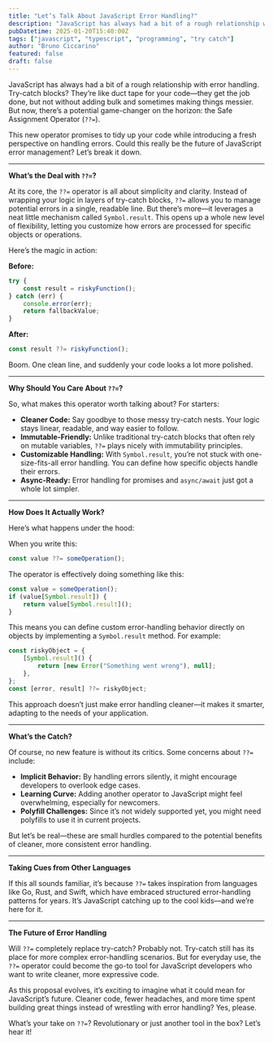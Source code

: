 ```yaml
---
title: "Let’s Talk About JavaScript Error Handling?"
description: "JavaScript has always had a bit of a rough relationship with error handling. Try-catch blocks? They’re like duct tape for your code—they get the job done, but not without adding bulk and sometimes making things messier. But now, there’s a potential game-changer on the horizon: the Safe Assignment Operator (`??=`)."
pubDatetime: 2025-01-20T15:40:00Z
tags: ["javascript", "typescript", "programming", "try catch"]
author: "Bruno Ciccarino"
featured: false
draft: false
---
```


JavaScript has always had a bit of a rough relationship with error handling. Try-catch blocks? They’re like duct tape for your code—they get the job done, but not without adding bulk and sometimes making things messier. But now, there’s a potential game-changer on the horizon: the Safe Assignment Operator (`??=`).  

This new operator promises to tidy up your code while introducing a fresh perspective on handling errors. Could this really be the future of JavaScript error management? Let’s break it down.  

---  

**What’s the Deal with `??=`?**  

At its core, the `??=` operator is all about simplicity and clarity. Instead of wrapping your logic in layers of try-catch blocks, `??=` allows you to manage potential errors in a single, readable line. But there’s more—it leverages a neat little mechanism called `Symbol.result`. This opens up a whole new level of flexibility, letting you customize how errors are processed for specific objects or operations.  

Here’s the magic in action:  

**Before:**  
```javascript
try {
    const result = riskyFunction();
} catch (err) {
    console.error(err);
    return fallbackValue;
}
```  

**After:**  
```javascript
const result ??= riskyFunction();
```  

Boom. One clean line, and suddenly your code looks a lot more polished.  

---  

**Why Should You Care About `??=`?**  

So, what makes this operator worth talking about? For starters:  

- **Cleaner Code:** Say goodbye to those messy try-catch nests. Your logic stays linear, readable, and way easier to follow.  
- **Immutable-Friendly:** Unlike traditional try-catch blocks that often rely on mutable variables, `??=` plays nicely with immutability principles.  
- **Customizable Handling:** With `Symbol.result`, you’re not stuck with one-size-fits-all error handling. You can define how specific objects handle their errors.  
- **Async-Ready:** Error handling for promises and `async/await` just got a whole lot simpler.  

---  

**How Does It Actually Work?**  

Here’s what happens under the hood:  

When you write this:  
```javascript
const value ??= someOperation();
```  
The operator is effectively doing something like this:  
```javascript
const value = someOperation();
if (value[Symbol.result]) {
    return value[Symbol.result]();
}
```  

This means you can define custom error-handling behavior directly on objects by implementing a `Symbol.result` method. For example:  

```javascript
const riskyObject = {
    [Symbol.result]() {
        return [new Error("Something went wrong"), null];
    },
};
const [error, result] ??= riskyObject;
```  

This approach doesn’t just make error handling cleaner—it makes it smarter, adapting to the needs of your application.  

---  

**What’s the Catch?**  

Of course, no new feature is without its critics. Some concerns about `??=` include:  

- **Implicit Behavior:** By handling errors silently, it might encourage developers to overlook edge cases.  
- **Learning Curve:** Adding another operator to JavaScript might feel overwhelming, especially for newcomers.  
- **Polyfill Challenges:** Since it’s not widely supported yet, you might need polyfills to use it in current projects.  

But let’s be real—these are small hurdles compared to the potential benefits of cleaner, more consistent error handling.  

---  

**Taking Cues from Other Languages**  

If this all sounds familiar, it’s because `??=` takes inspiration from languages like Go, Rust, and Swift, which have embraced structured error-handling patterns for years. It’s JavaScript catching up to the cool kids—and we’re here for it.  

---  

**The Future of Error Handling**  

Will `??=` completely replace try-catch? Probably not. Try-catch still has its place for more complex error-handling scenarios. But for everyday use, the `??=` operator could become the go-to tool for JavaScript developers who want to write cleaner, more expressive code.  

As this proposal evolves, it’s exciting to imagine what it could mean for JavaScript’s future. Cleaner code, fewer headaches, and more time spent building great things instead of wrestling with error handling? Yes, please.  

What’s your take on `??=`? Revolutionary or just another tool in the box? Let’s hear it!

